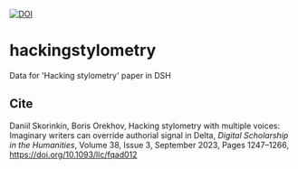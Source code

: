 [![DOI](https://zenodo.org/badge/552428196.svg)](https://zenodo.org/badge/latestdoi/552428196)

# hackingstylometry
Data for 'Hacking stylometry' paper in DSH

## Cite

Daniil Skorinkin, Boris Orekhov, Hacking stylometry with multiple voices: Imaginary writers can override authorial signal in Delta, *Digital Scholarship in the Humanities*, Volume 38, Issue 3, September 2023, Pages 1247–1266, https://doi.org/10.1093/llc/fqad012
